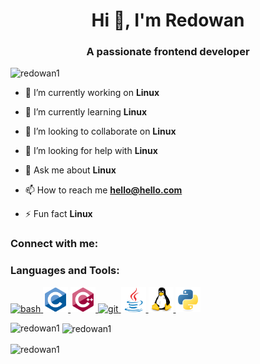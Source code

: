 <h1 align="center">Hi 👋, I'm Redowan</h1>
<h3 align="center">A passionate frontend developer</h3>

<p align="left"> <img src="https://komarev.com/ghpvc/?username=redowan1&label=Profile%20views&color=0e75b6&style=flat" alt="redowan1" /> </p>

- 🔭 I’m currently working on **Linux**

- 🌱 I’m currently learning **Linux**

- 👯 I’m looking to collaborate on **Linux**

- 🤝 I’m looking for help with **Linux**

- 💬 Ask me about **Linux**

- 📫 How to reach me **hello@hello.com**

- ⚡ Fun fact **Linux**

<h3 align="left">Connect with me:</h3>
<p align="left">
</p>

<h3 align="left">Languages and Tools:</h3>
<p align="left"> <a href="https://www.gnu.org/software/bash/" target="_blank" rel="noreferrer"> <img src="https://www.vectorlogo.zone/logos/gnu_bash/gnu_bash-icon.svg" alt="bash" width="40" height="40"/> </a> <a href="https://www.cprogramming.com/" target="_blank" rel="noreferrer"> <img src="https://raw.githubusercontent.com/devicons/devicon/master/icons/c/c-original.svg" alt="c" width="40" height="40"/> </a> <a href="https://www.w3schools.com/cpp/" target="_blank" rel="noreferrer"> <img src="https://raw.githubusercontent.com/devicons/devicon/master/icons/cplusplus/cplusplus-original.svg" alt="cplusplus" width="40" height="40"/> </a> <a href="https://git-scm.com/" target="_blank" rel="noreferrer"> <img src="https://www.vectorlogo.zone/logos/git-scm/git-scm-icon.svg" alt="git" width="40" height="40"/> </a> <a href="https://www.java.com" target="_blank" rel="noreferrer"> <img src="https://raw.githubusercontent.com/devicons/devicon/master/icons/java/java-original.svg" alt="java" width="40" height="40"/> </a> <a href="https://www.linux.org/" target="_blank" rel="noreferrer"> <img src="https://raw.githubusercontent.com/devicons/devicon/master/icons/linux/linux-original.svg" alt="linux" width="40" height="40"/> </a> <a href="https://www.python.org" target="_blank" rel="noreferrer"> <img src="https://raw.githubusercontent.com/devicons/devicon/master/icons/python/python-original.svg" alt="python" width="40" height="40"/> </a> </p>

<p><img align="left" src="https://github-readme-stats.vercel.app/api/top-langs?username=redowan1&show_icons=true&locale=en&layout=compact" alt="redowan1" /></p>

<p>&nbsp;<img align="center" src="https://github-readme-stats.vercel.app/api?username=redowan1&show_icons=true&locale=en" alt="redowan1" /></p>

<p><img align="center" src="https://github-readme-streak-stats.herokuapp.com/?user=redowan1&" alt="redowan1" /></p>
